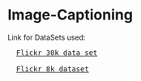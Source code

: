 # Image-Captioning
Link for DataSets used:
<pre>
  <a href="https://www.kaggle.com/hsankesara/flickr-image-dataset">Flickr 30k data set</a><br>
  <a href="https://www.kaggle.com/shadabhussain/flickr8k">Flickr 8k dataset</a>
</pre>


